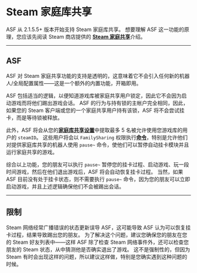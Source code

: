 # Steam 家庭库共享

ASF 从 2.1.5.5+ 版本开始支持 Steam 家庭库共享。 想要理解 ASF 这一功能的原理，您应该先阅读 Steam 商店提供的 **[Steam 家庭共享](https://store.steampowered.com/promotion/familysharing)**&#8203;介绍。

* * *

## ASF

ASF 对 Steam 家庭共享功能的支持是透明的，这意味着它不会引入任何新的机器人/全局配置属性——这是一个额外的内置功能，开箱即用。

ASF 包括适当的逻辑，以便知道游戏库被家庭共享用户锁定，因此它不会因为启动游戏而将他们踢出游戏会话。 ASF 的行为与持有锁的主帐户完全相同，因此，如果您的 Steam 客户端或您的一个家庭共享用户持有该锁，ASF 将不会尝试挂卡，而是等待锁被释放。

此外，ASF 将会从您的&#8203;**[家庭库共享设置](https://store.steampowered.com/account/managedevices)**&#8203;中提取最多 5 名被允许使用您游戏库的用户的 `steamID`。 这些用户将会以 `FamilySharing` 权限执行&#8203;**[命令](https://github.com/JustArchiNET/ArchiSteamFarm/wiki/Commands-zh-CN)**，特别是允许他们对提供家庭库共享的机器人使用 `pause~` 命令，使他们可以暂停自动挂卡模块并且运行家庭共享的游戏。

综合以上功能，您的朋友可以执行 `pause~` 暂停您的挂卡过程、启动游戏、玩一段时间游戏，然后在他们退出游戏后，ASF 将会自动恢复挂卡过程。 当然，如果 ASF 目前没有处于挂卡状态，则不需要执行 `pause~` 命令，因为您的朋友可以立即启动游戏，并且上述逻辑确保他们不会被踢出会话。

* * *

## 限制

Steam 网络经常广播错误的状态更新误导 ASF，这可能导致 ASF 认为可以恢复挂卡过程，结果导致踢出您的朋友。 为了解决这个问题，建议您确保您的朋友在您的 Steam 好友列表中——这样 ASF 除了检查 Steam 网络事件外，还可以检查您朋友的 Steam 状态，从中猜测他是否确实退出了游戏。 这不是强制性的，但因为 Steam 有时会出现这样的问题，所以建议这样做，特别是您确实遇到这种问题的时候。